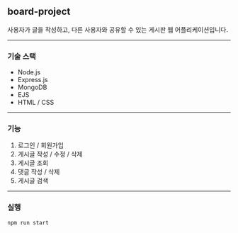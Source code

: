 ## board-project
사용자가 글을 작성하고, 다른 사용자와 공유할 수 있는 게시판 웹 어플리케이션입니다.

***

### 기술 스택
+ Node.js
+ Express.js
+ MongoDB
+ EJS
+ HTML / CSS

***

### 기능
1. 로그인 / 회원가입
2. 게시글 작성 / 수정 / 삭제
3. 게시글 조회
4. 댓글 작성 / 삭제
5. 게시글 검색

***

### 실행

``` 
npm run start 
```
